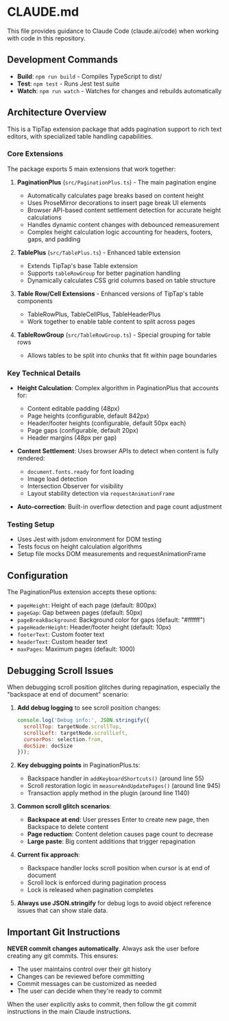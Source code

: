 # CLAUDE.md

This file provides guidance to Claude Code (claude.ai/code) when working with code in this repository.

## Development Commands

- **Build**: `npm run build` - Compiles TypeScript to dist/
- **Test**: `npm test` - Runs Jest test suite 
- **Watch**: `npm run watch` - Watches for changes and rebuilds automatically

## Architecture Overview

This is a TipTap extension package that adds pagination support to rich text editors, with specialized table handling capabilities.

### Core Extensions

The package exports 5 main extensions that work together:

1. **PaginationPlus** (`src/PaginationPlus.ts`) - The main pagination engine
   - Automatically calculates page breaks based on content height
   - Uses ProseMirror decorations to insert page break UI elements
   - Browser API-based content settlement detection for accurate height calculations
   - Handles dynamic content changes with debounced remeasurement
   - Complex height calculation logic accounting for headers, footers, gaps, and padding

2. **TablePlus** (`src/TablePlus.ts`) - Enhanced table extension
   - Extends TipTap's base Table extension
   - Supports `tableRowGroup` for better pagination handling
   - Dynamically calculates CSS grid columns based on table structure

3. **Table Row/Cell Extensions** - Enhanced versions of TipTap's table components
   - TableRowPlus, TableCellPlus, TableHeaderPlus
   - Work together to enable table content to split across pages

4. **TableRowGroup** (`src/TableRowGroup.ts`) - Special grouping for table rows
   - Allows tables to be split into chunks that fit within page boundaries

### Key Technical Details

- **Height Calculation**: Complex algorithm in PaginationPlus that accounts for:
  - Content editable padding (48px)
  - Page heights (configurable, default 842px)
  - Header/footer heights (configurable, default 50px each)
  - Page gaps (configurable, default 20px)
  - Header margins (48px per gap)

- **Content Settlement**: Uses browser APIs to detect when content is fully rendered:
  - `document.fonts.ready` for font loading
  - Image load detection
  - Intersection Observer for visibility
  - Layout stability detection via `requestAnimationFrame`

- **Auto-correction**: Built-in overflow detection and page count adjustment

### Testing Setup

- Uses Jest with jsdom environment for DOM testing
- Tests focus on height calculation algorithms
- Setup file mocks DOM measurements and requestAnimationFrame

## Configuration

The PaginationPlus extension accepts these options:
- `pageHeight`: Height of each page (default: 800px)
- `pageGap`: Gap between pages (default: 50px) 
- `pageBreakBackground`: Background color for gaps (default: "#ffffff")
- `pageHeaderHeight`: Header/footer height (default: 10px)
- `footerText`: Custom footer text
- `headerText`: Custom header text
- `maxPages`: Maximum pages (default: 1000)

## Debugging Scroll Issues

When debugging scroll position glitches during repagination, especially the "backspace at end of document" scenario:

1. **Add debug logging** to see scroll position changes:
   ```javascript
   console.log('Debug info:', JSON.stringify({
     scrollTop: targetNode.scrollTop,
     scrollLeft: targetNode.scrollLeft,
     cursorPos: selection.from,
     docSize: docSize
   }));
   ```

2. **Key debugging points** in PaginationPlus.ts:
   - Backspace handler in `addKeyboardShortcuts()` (around line 55)
   - Scroll restoration logic in `measureAndUpdatePages()` (around line 945)
   - Transaction apply method in the plugin (around line 1140)

3. **Common scroll glitch scenarios**:
   - **Backspace at end**: User presses Enter to create new page, then Backspace to delete content
   - **Page reduction**: Content deletion causes page count to decrease
   - **Large paste**: Big content additions that trigger repagination

4. **Current fix approach**: 
   - Backspace handler locks scroll position when cursor is at end of document
   - Scroll lock is enforced during pagination process
   - Lock is released when pagination completes

5. **Always use JSON.stringify** for debug logs to avoid object reference issues that can show stale data.

## Important Git Instructions

**NEVER commit changes automatically**. Always ask the user before creating any git commits. This ensures:
- The user maintains control over their git history
- Changes can be reviewed before committing
- Commit messages can be customized as needed
- The user can decide when they're ready to commit

When the user explicitly asks to commit, then follow the git commit instructions in the main Claude instructions.